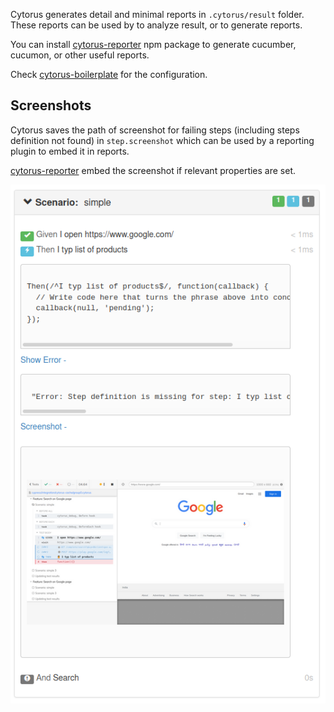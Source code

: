 Cytorus generates detail and minimal reports in `.cytorus/result` folder. These reports can be used by to analyze result, or to generate reports.

You can install [cytorus-reporter](https://github.com/NaturalIntelligence/cytorus-reporter/) npm package to generate cucumber, cucumon, or other useful reports.

Check [cytorus-boilerplate](https://github.com/NaturalIntelligence/cytorus-boilerplate) for the configuration.

## Screenshots

Cytorus saves the path of screenshot for failing steps (including steps definition not found) in `step.screenshot` which can be used by a reporting plugin to embed it in reports.

[cytorus-reporter](https://github.com/NaturalIntelligence/cytorus-reporter/) embed the screenshot if relevant properties are set.

![](imgs/report-screenshot.png)